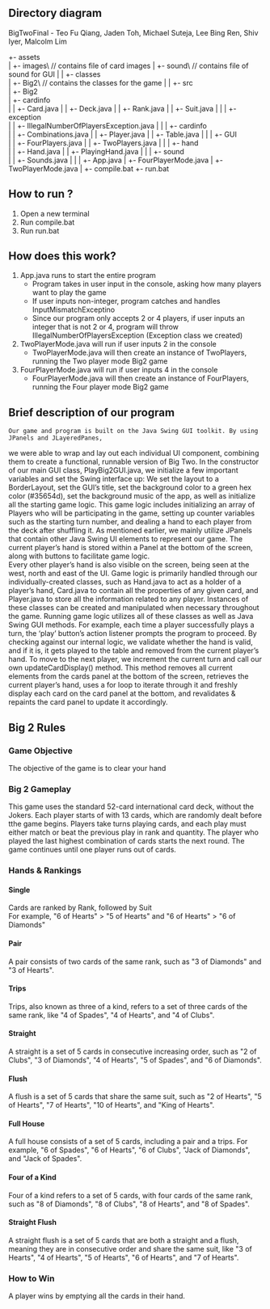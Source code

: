 ## Directory diagram

BigTwoFinal - Teo Fu Qiang, Jaden Toh, Michael Suteja, Lee Bing Ren, Shiv Iyer, Malcolm Lim

  +- assets\
  |  +- images\  // contains file of card images
  |  +- sound\  // contains file of sound for GUI
  |
  |  +- classes\
  |       +- Big2\  // contains the classes for the game
  |
  |  +- src\
  |       +- Big2\
  |            +- cardinfo\
  |            |  +- Card.java
  |            |  +- Deck.java
  |            |  +- Rank.java
  |            |  +- Suit.java
  |            |
  |            +- exception\
  |            |  +- IllegalNumberOfPlayersException.java
  |            |
  |            +- cardinfo\
  |            |  +- Combinations.java
  |            |  +- Player.java
  |            |  +- Table.java
  |            |
  |            +- GUI\
  |            |  +- FourPlayers.java
  |            |  +- TwoPlayers.java
  |            |
  |            +- hand\
  |            |  +- Hand.java
  |            |  +- PlayingHand.java
  |            |
  |            +- sound\
  |            |  +- Sounds.java
  |            |
  |            +- App.java
  |            +- FourPlayerMode.java
  |            +- TwoPlayerMode.java
  |
  +- compile.bat
  +- run.bat

## How to run ? 
1. Open a new terminal
2. Run compile.bat
3. Run run.bat

## How does this work?
1. App.java runs to start the entire program
    - Program takes in user input in the console, asking how many players want to play the game
    - If user inputs non-integer, program catches and handles InputMismatchExceptino 
    - Since our program only accepts 2 or 4 players, if user inputs an integer that is not 2 or 4, 
    program will throw IllegalNumberOfPlayersException (Exception class we created)
2. TwoPlayerMode.java will run if user inputs 2 in the console
    - TwoPlayerMode.java will then create an instance of TwoPlayers, running the Two player mode Big2 game
3. FourPlayerMode.java will run if user inputs 4 in the console
    - FourPlayerMode.java will then create an instance of FourPlayers, running the Four player mode Big2 game

## Brief description of our program 
    Our game and program is built on the Java Swing GUI toolkit. By using JPanels and JLayeredPanes, 
we were able to wrap and lay out each individual UI component, combining them to create a functional, 
runnable version of Big Two. In the constructor of our main GUI class, PlayBig2GUI.java, 
we initialize a few important variables and set the Swing interface up: We set the layout to a BorderLayout, 
set the GUI’s title, set the background color to a green hex color (#35654d), set the background music of the app, 
as well as initialize all the starting game logic. 
    This game logic includes initializing an array of Players who will be participating in the game, 
setting up counter variables such as the starting turn number, 
and dealing a hand to each player from the deck after shuffling it.
    As mentioned earlier, we mainly utilize JPanels that contain other Java Swing UI elements to represent our game.
The current player’s hand is stored within a Panel at the bottom of the screen, 
along with buttons to facilitate game logic.    
    Every other player’s hand is also visible on the screen, 
being seen at the west, north and east of the UI. 
    Game logic is primarily handled through our individually-created classes, 
such as Hand.java to act as a holder of a player’s hand, 
Card.java to contain all the properties of any given card, 
and Player.java to store all the information related to any player. 
    Instances of these classes can be created and manipulated when necessary throughout the game. 
    Running game logic utilizes all of these classes as well as Java Swing GUI methods. 
    For example, each time a player successfully plays a turn, 
the ‘play’ button’s action listener prompts the program to proceed.
    By checking against our internal logic, we validate whether the hand is valid, and if it is, 
 it gets played to the table and removed from the current player’s hand. 
    To move to the next player, we increment the current turn and call our own updateCardDisplay() method. 
    This method removes all current elements from the cards panel at the bottom of the screen, 
 retrieves the current player’s hand, 
 uses a for loop to iterate through it and freshly display each card on the card panel at the bottom, 
 and revalidates & repaints the card panel to update it accordingly.


## Big 2 Rules 

### Game Objective
The objective of the game is to clear your hand 


### Big 2 Gameplay
This game uses the standard 52-card international card deck, without the Jokers.
Each player starts of with 13 cards, which are randomly dealt before tthe game begins. Players take turns playing cards, and each play must either match or beat the previous play in rank and quantity. The player who played the last highest combination of cards starts the next round. The game continues until one player runs out of cards.

### Hands & Rankings
#### Single
Cards are ranked by Rank, followed by Suit<br>For example, "6 of Hearts" > "5 of Hearts" and "6 of Hearts" > "6 of Diamonds"

#### Pair
A pair consists of two cards of the same rank, such as "3 of Diamonds" and "3 of Hearts".

#### Trips
Trips, also known as three of a kind, refers to a set of three cards of the same rank, like "4 of Spades", "4 of Hearts", and "4 of Clubs".

#### Straight
A straight is a set of 5 cards in consecutive increasing order, such as "2 of Clubs", "3 of Diamonds", "4 of Hearts", "5 of Spades", and "6 of Diamonds".

#### Flush
A flush is a set of 5 cards that share the same suit, such as "2 of Hearts", "5 of Hearts", "7 of Hearts", "10 of Hearts", and "King of Hearts".

#### Full House
A full house consists of a set of 5 cards, including a pair and a trips. For example, "6 of Spades", "6 of Hearts", "6 of Clubs", "Jack of Diamonds", and "Jack of Spades".

#### Four of a Kind
Four of a kind refers to a set of 5 cards, with four cards of the same rank, such as "8 of Diamonds", "8 of Clubs", "8 of Hearts", and "8 of Spades".

#### Straight Flush
A straight flush is a set of 5 cards that are both a straight and a flush, meaning they are in consecutive order and share the same suit, like "3 of Hearts", "4 of Hearts", "5 of Hearts", "6 of Hearts", and "7 of Hearts".



### How to Win

A player wins by emptying all the cards in their hand. 
